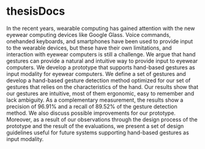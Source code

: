 # thesisDocs

In the recent years, wearable computing has gained attention with the new eyewear computing devices like Google Glass. Voice commands, onehanded keyboards, and smartphones have been used to provide input to the wearable devices, but these have their own limitations, and interaction with eyewear computers is still a challenge. We argue that hand gestures can provide a natural and intuitive way to provide input to eyewear computers.
We develop a prototype that supports hand-based gestures as input modality for eyewear computers. We define a set of gestures and develop a hand-based gesture detection method optimized for our set of gestures that relies on the characteristics of the hand.
Our results show that our gestures are intuitive, most of them ergonomic, easy to remember and lack ambiguity. As a complementary measurement, the results show a precision of 96.91% and a recall of 89.52% of the gesture detection method.
We also discuss possible improvements for our prototype. Moreover, as a result of our observations through the design process of the prototype and the result of the evaluations, we present a set of design guidelines useful for future systems supporting hand-based gestures as input modality.
